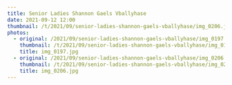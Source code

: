 ```yaml
---
title: Senior Ladies Shannon Gaels Vballyhase
date: 2021-09-12 12:00
thumbnail: /t/2021/09/senior-ladies-shannon-gaels-vballyhase/img_0206.jpg
photos:
  - original: /2021/09/senior-ladies-shannon-gaels-vballyhase/img_0197.jpg
    thumbnail: /t/2021/09/senior-ladies-shannon-gaels-vballyhase/img_0197.jpg
    title: img_0197.jpg
  - original: /2021/09/senior-ladies-shannon-gaels-vballyhase/img_0206.jpg
    thumbnail: /t/2021/09/senior-ladies-shannon-gaels-vballyhase/img_0206.jpg
    title: img_0206.jpg
---
```


